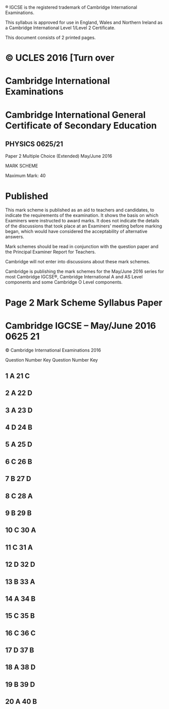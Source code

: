 ® IGCSE is the registered trademark of Cambridge International Examinations. 

 This syllabus is approved for use in England, Wales and Northern Ireland as a Cambridge International Level 1/Level 2 Certificate. 

 This document consists of 2 printed pages. 

# © UCLES 2016 [Turn over 

# Cambridge International Examinations 

# Cambridge International General Certificate of Secondary Education 

## PHYSICS 0625/21 

Paper 2 Multiple Choice (Extended) May/June 2016 

MARK SCHEME 

Maximum Mark: 40 

# Published 

This mark scheme is published as an aid to teachers and candidates, to indicate the requirements of the examination. It shows the basis on which Examiners were instructed to award marks. It does not indicate the details of the discussions that took place at an Examiners’ meeting before marking began, which would have considered the acceptability of alternative answers. 

Mark schemes should be read in conjunction with the question paper and the Principal Examiner Report for Teachers. 

Cambridge will not enter into discussions about these mark schemes. 

Cambridge is publishing the mark schemes for the May/June 2016 series for most Cambridge IGCSE®, Cambridge International A and AS Level components and some Cambridge O Level components. 


# Page 2 Mark Scheme Syllabus Paper 

# Cambridge IGCSE – May/June 2016 0625 21 

 © Cambridge International Examinations 2016 

 Question Number Key Question Number Key 

## 1 A 21 C 

## 2 A 22 D 

## 3 A 23 D 

## 4 D 24 B 

## 5 A 25 D 

## 6 C 26 B 

## 7 B 27 D 

## 8 C 28 A 

## 9 B 29 B 

## 10 C 30 A 

## 11 C 31 A 

## 12 D 32 D 

## 13 B 33 A 

## 14 A 34 B 

## 15 C 35 B 

## 16 C 36 C 

## 17 D 37 B 

## 18 A 38 D 

## 19 B 39 D 

## 20 A 40 B 


